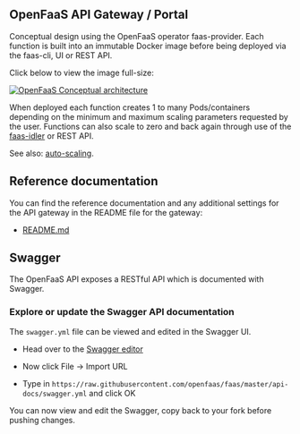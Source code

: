 ## OpenFaaS API Gateway / Portal

Conceptual design using the OpenFaaS operator faas-provider. Each function is built into an immutable Docker image before being deployed via the faas-cli, UI or REST API.

Click below to view the image full-size:

[![OpenFaaS Conceptual architecture](../images/of-conceptual-operator.png)](../images/of-conceptual-operator.png)

When deployed each function creates 1 to many Pods/containers depending on the minimum and maximum scaling parameters requested by the user. Functions can also scale to zero and back again through use of the [faas-idler](https://github.com/openfaas-incubator/faas-idler/) or REST API.

See also: [auto-scaling](autoscaling.md).

## Reference documentation

You can find the reference documentation and any additional settings for the API gateway in the README file for the gateway:

* [README.md](https://github.com/openfaas/faas/blob/master/gateway/README.md)

## Swagger

The OpenFaaS API exposes a RESTful API which is documented with Swagger.

### Explore or update the Swagger API documentation

The `swagger.yml` file can be viewed and edited in the Swagger UI.

* Head over to the [Swagger editor](http://editor.swagger.io/)

* Now click File -> Import URL

* Type in `https://raw.githubusercontent.com/openfaas/faas/master/api-docs/swagger.yml` and click OK

You can now view and edit the Swagger, copy back to your fork before pushing changes.

